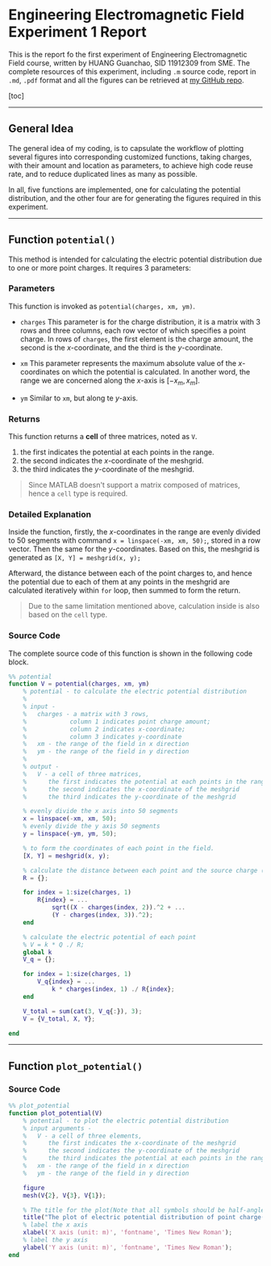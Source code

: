 # Engineering Electromagnetic Field Experiment 1 Report

This is the report fo the first experiment of Engineering Electromagnetic Field course, written by HUANG Guanchao, SID 11912309 from SME. The complete resources of this experiment, including `.m` source code, report in `.md`, `.pdf` format and all the figures can be retrieved at [my GitHub repo](https://github.com/SamuelHuang2019/EEF-lab/tree/main/experiment_1).

[toc]

---

## General Idea

The general idea of my coding, is to capsulate the workflow of plotting several figures into corresponding customized functions, taking charges, with their amount and location as parameters, to achieve high code reuse rate, and to reduce duplicated lines as many as possible.

In all, five functions are implemented, one for calculating the potential distribution, and the other four are for generating the figures required in this experiment.

---

## Function `potential()`

This method is intended for calculating the electric potential distribution due to one or more point charges. It requires 3 parameters:

### Parameters

This function is invoked as `potential(charges, xm, ym)`.

- `charges`
This parameter is for the charge distribution, it is a matrix with 3 rows and three columns, each row vector of which specifies a point charge. In rows of `charges`, the first element is the charge amount, the second is the $x$-coordinate, and the third is the $y$-coordinate.

- `xm`
This parameter represents the maximum absolute value of the $x$-coordinates on which the potential is calculated. In another word, the range we are concerned along the $x$-axis is $[-x_m, x_m]$.

- `ym`
Similar to `xm`, but along te $y$-axis.

### Returns

This function returns a **cell** of three matrices, noted as `V`.

1. the first indicates the potential at each points in the range.
2. the second indicates the $x$-coordinate of the meshgrid.
3. the third indicates the $y$-coordinate of the meshgrid.

>Since MATLAB doesn't support a matrix composed of matrices, hence a `cell` type is required.

### Detailed Explanation

Inside the function, firstly, the $x$-coordinates in the range are evenly divided to 50 segments with command `x = linspace(-xm, xm, 50);`, stored in a row vector. Then the same for the $y$-coordinates. Based on this, the meshgrid is generated as `[X, Y] = meshgrid(x, y);`

Afterward, the distance between each of the point charges to, and hence the potential due to each of them at any points in the meshgrid are calculated iteratively within `for` loop, then summed to form the return.

>Due to the same limitation mentioned above, calculation inside is also based on the `cell` type.

### Source Code

The complete source code of this function is shown in the following code block.

```matlab
%% potential
function V = potential(charges, xm, ym)
    % potential - to calculate the electric potential distribution
    %
    % input -
    %   charges - a matrix with 3 rows,
    %            column 1 indicates point charge amount;
    %            column 2 indicates x-coordinate;
    %            column 3 indicates y-coordinate
    %   xm - the range of the field in x direction
    %   ym - the range of the field in y direction
    %
    % output -
    %   V - a cell of three matrices,
    %      the first indicates the potential at each points in the range
    %      the second indicates the x-coordinate of the meshgrid
    %      the third indicates the y-coordinate of the meshgrid

    % evenly divide the x axis into 50 segments
    x = linspace(-xm, xm, 50);
    % evenly divide the y axis 50 segments
    y = linspace(-ym, ym, 50);

    % to form the coordinates of each point in the field.
    [X, Y] = meshgrid(x, y);

    % calculate the distance between each point and the source charge (the origin).
    R = {};

    for index = 1:size(charges, 1)
        R{index} = ...
            sqrt((X - charges(index, 2)).^2 + ...
            (Y - charges(index, 3)).^2);
    end

    % calculate the electric potential of each point
    % V = k * Q ./ R;
    global k
    V_q = {};

    for index = 1:size(charges, 1)
        V_q{index} = ...
            k * charges(index, 1) ./ R{index};
    end

    V_total = sum(cat(3, V_q{:}), 3);
    V = {V_total, X, Y};

end
```

---

## Function `plot_potential()`

### Source Code

```matlab
%% plot_potential
function plot_potential(V)
    % potential - to plot the electric potential distribution
    % input arguments -
    %   V - a cell of three elements,
    %      the first indicates the x-coordinate of the meshgrid
    %      the second indicates the y-coordinate of the meshgrid
    %      the third indicates the potential at each points in the range
    %   xm - the range of the field in x direction
    %   ym - the range of the field in y direction

    figure
    mesh(V{2}, V{3}, V{1});

    % The title for the plot(Note that all symbols should be half-angled English characters )
    title("The plot of electric potential distribution of point charge(s) in the vacuum");
    % label the x axis
    xlabel('X axis (unit: m)', 'fontname', 'Times New Roman');
    % label the y axis
    ylabel('Y axis (unit: m)', 'fontname', 'Times New Roman');
end
```
